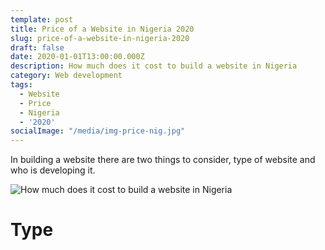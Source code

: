```yaml
---
template: post
title: Price of a Website in Nigeria 2020
slug: price-of-a-website-in-nigeria-2020
draft: false
date: 2020-01-01T13:00:00.000Z
description: How much does it cost to build a website in Nigeria
category: Web development
tags:
  - Website
  - Price
  - Nigeria
  - '2020'
socialImage: "/media/img-price-nig.jpg"
---
```


In building a website there are two things to consider, type of website and who is developing it.

![How much does it cost to build a website in Nigeria](/media/img-price-nig.jpg)

# Type
